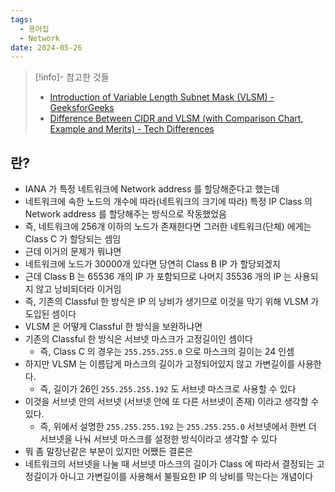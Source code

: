 ```yaml
---
tags:
  - 용어집
  - Network
date: 2024-05-26
---
```

> [!info]- 참고한 것들
> - [Introduction of Variable Length Subnet Mask (VLSM) - GeeksforGeeks](https://www.geeksforgeeks.org/introduction-of-variable-length-subnet-mask-vlsm/)
> - [Difference Between CIDR and VLSM (with Comparison Chart, Example and Merits) - Tech Differences](https://techdifferences.com/difference-between-cidr-and-vlsm.html)

## 란?

- IANA 가 특정 네트워크에 Network address 를 할당해준다고 했는데
- 네트워크에 속한 노드의 개수에 따라(네트워크의 크기에 따라) 특정 IP Class 의 Network address 를 할당해주는 방식으로 작동했었음
- 즉, 네트워크에 256개 이하의 노드가 존재한다면 그러한 네트워크(단체) 에게는 Class C 가 할당되는 셈임
- 근데 이거의 문제가 뭐냐면
- 네트워크에 노드가 30000개 있다면 당연히 Class B IP 가 할당되겠지
- 근데 Class B 는 65536 개의 IP 가 포함되므로 나머지 35536 개의 IP 는 사용되지 않고 낭비되더라 이거임
- 즉, 기존의 Classful 한 방식은 IP 의 낭비가 생기므로 이것을 막기 위해 VLSM 가 도입된 셈이다
- VLSM 은 어떻게 Classful 한 방식을 보완하냐면
- 기존의 Classful 한 방식은 서브넷 마스크가 고정길이인 셈이다
    - 즉, Class C 의 경우는 `255.255.255.0` 으로 마스크의 길이는 24 인셈
- 하지만 VLSM 는 이름답게 마스크의 길이가 고정되어있지 않고 가변길이를 사용한다.
    - 즉, 길이가 26인 `255.255.255.192` 도 서브넷 마스크로 사용할 수 있다
- 이것을 서브넷 안의 서브넷 (서브넷 안에 또 다른 서브넷이 존재) 이라고 생각할 수 있다.
    - 즉, 위에서 설명한 `255.255.255.192` 는 `255.255.255.0` 서브넷에서 한번 더 서브넷을 나눠 서브넷 마스크를 설정한 방식이라고 생각할 수 있다
- 뭐 좀 말장난같은 부분이 있지만 어쨌든 결론은
- 네트워크의 서브넷을 나눌 때 서브넷 마스크의 길이가 Class 에 따라서 결정되는 고정길이가 아니고 가변길이를 사용해서 불필요한 IP 의 낭비를 막는다는 개념이다